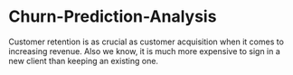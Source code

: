 # Churn-Prediction-Analysis
Customer retention is as crucial as customer acquisition when it comes to increasing revenue. Also we know, it is much more expensive to sign in a new client than keeping an existing one.
